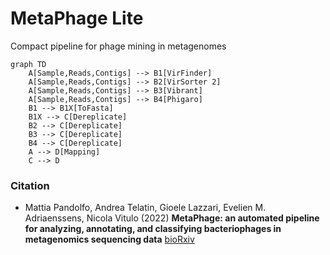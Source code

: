 # MetaPhage Lite

Compact pipeline for phage mining in metagenomes

```mermaid
graph TD
    A[Sample,Reads,Contigs] --> B1[VirFinder]
    A[Sample,Reads,Contigs] --> B2[VirSorter 2]
    A[Sample,Reads,Contigs] --> B3[Vibrant]
    A[Sample,Reads,Contigs] --> B4[Phigaro]
    B1 --> B1X[ToFasta]
    B1X --> C[Dereplicate]
    B2 --> C[Dereplicate]
    B3 --> C[Dereplicate]
    B4 --> C[Dereplicate]
    A --> D[Mapping]
    C --> D
 ```

### Citation

* Mattia Pandolfo, Andrea Telatin, Gioele Lazzari, Evelien M. Adriaenssens, Nicola Vitulo (2022) **MetaPhage: an automated pipeline for analyzing, annotating, and classifying bacteriophages in metagenomics sequencing data** [bioRxiv](https://doi.org/10.1101/2022.04.17.488583)
